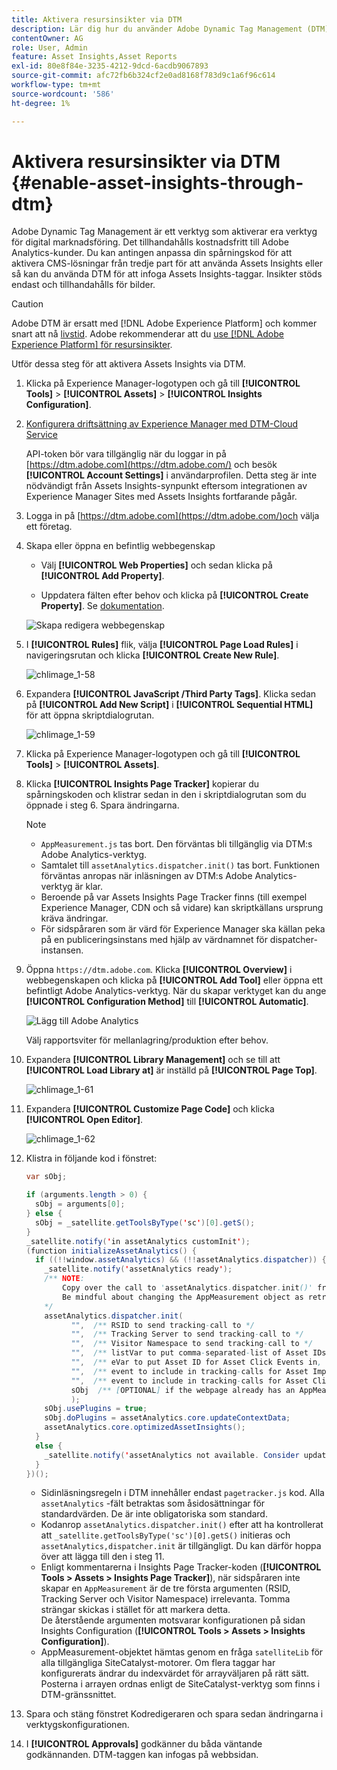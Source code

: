 ```yaml
---
title: Aktivera resursinsikter via DTM
description: Lär dig hur du använder Adobe Dynamic Tag Management (DTM) för att aktivera Assets Insights.
contentOwner: AG
role: User, Admin
feature: Asset Insights,Asset Reports
exl-id: 80e8f84e-3235-4212-9dcd-6acdb9067893
source-git-commit: afc72fb6b324cf2e0ad8168f783d9c1a6f96c614
workflow-type: tm+mt
source-wordcount: '586'
ht-degree: 1%

---
```


# Aktivera resursinsikter via DTM {#enable-asset-insights-through-dtm}

Adobe Dynamic Tag Management är ett verktyg som aktiverar era verktyg för digital marknadsföring. Det tillhandahålls kostnadsfritt till Adobe Analytics-kunder. Du kan antingen anpassa din spårningskod för att aktivera CMS-lösningar från tredje part för att använda Assets Insights eller så kan du använda DTM för att infoga Assets Insights-taggar. Insikter stöds endast och tillhandahålls för bilder.

>[!CAUTION]
>
>Adobe DTM är ersatt med [!DNL Adobe Experience Platform] och kommer snart att nå [livstid](https://medium.com/launch-by-adobe/dtm-plans-for-a-sunset-3c6aab003a6f). Adobe rekommenderar att du [use [!DNL Adobe Experience Platform] för resursinsikter](https://experienceleague.adobe.com/docs/experience-manager-learn/assets/advanced/asset-insights-launch-tutorial.html).

Utför dessa steg för att aktivera Assets Insights via DTM.

1. Klicka på Experience Manager-logotypen och gå till **[!UICONTROL Tools]** > **[!UICONTROL Assets]** > **[!UICONTROL Insights Configuration]**.
1. [Konfigurera driftsättning av Experience Manager med DTM-Cloud Service](/help/sites-administering/dtm.md)

   API-token bör vara tillgänglig när du loggar in på [https://dtm.adobe.com](https://dtm.adobe.com/) och besök **[!UICONTROL Account Settings]** i användarprofilen. Detta steg är inte nödvändigt från Assets Insights-synpunkt eftersom integrationen av Experience Manager Sites med Assets Insights fortfarande pågår.

1. Logga in på [https://dtm.adobe.com](https://dtm.adobe.com/)och välja ett företag.
1. Skapa eller öppna en befintlig webbegenskap

   * Välj **[!UICONTROL Web Properties]** och sedan klicka på **[!UICONTROL Add Property]**.

   * Uppdatera fälten efter behov och klicka på **[!UICONTROL Create Property]**. Se [dokumentation](https://experienceleague.adobe.com/docs/experience-manager-learn/getting-started-wknd-tutorial-develop/overview.html).

   ![Skapa redigera webbegenskap](assets/Create-edit-web-property.png)

1. I **[!UICONTROL Rules]** flik, välja **[!UICONTROL Page Load Rules]** i navigeringsrutan och klicka **[!UICONTROL Create New Rule]**.

   ![chlimage_1-58](assets/chlimage_1-194.png)

1. Expandera **[!UICONTROL JavaScript /Third Party Tags]**. Klicka sedan på **[!UICONTROL Add New Script]** i **[!UICONTROL Sequential HTML]** för att öppna skriptdialogrutan.

   ![chlimage_1-59](assets/chlimage_1-195.png)

1. Klicka på Experience Manager-logotypen och gå till **[!UICONTROL Tools]** > **[!UICONTROL Assets]**.
1. Klicka **[!UICONTROL Insights Page Tracker]** kopierar du spårningskoden och klistrar sedan in den i skriptdialogrutan som du öppnade i steg 6. Spara ändringarna.

   >[!NOTE]
   >
   >* `AppMeasurement.js` tas bort. Den förväntas bli tillgänglig via DTM:s Adobe Analytics-verktyg.
   >* Samtalet till `assetAnalytics.dispatcher.init()` tas bort. Funktionen förväntas anropas när inläsningen av DTM:s Adobe Analytics-verktyg är klar.
   >* Beroende på var Assets Insights Page Tracker finns (till exempel Experience Manager, CDN och så vidare) kan skriptkällans ursprung kräva ändringar.
   >* För sidspåraren som är värd för Experience Manager ska källan peka på en publiceringsinstans med hjälp av värdnamnet för dispatcher-instansen.


1. Öppna `https://dtm.adobe.com`. Klicka **[!UICONTROL Overview]** i webbegenskapen och klicka på **[!UICONTROL Add Tool]** eller öppna ett befintligt Adobe Analytics-verktyg. När du skapar verktyget kan du ange **[!UICONTROL Configuration Method]** till **[!UICONTROL Automatic]**.

   ![Lägg till Adobe Analytics](assets/Add-Adobe-Analytics-Tool.png)

   Välj rapportsviter för mellanlagring/produktion efter behov.

1. Expandera **[!UICONTROL Library Management]** och se till att **[!UICONTROL Load Library at]** är inställd på **[!UICONTROL Page Top]**.

   ![chlimage_1-61](assets/chlimage_1-197.png)

1. Expandera **[!UICONTROL Customize Page Code]** och klicka **[!UICONTROL Open Editor]**.

   ![chlimage_1-62](assets/chlimage_1-198.png)

1. Klistra in följande kod i fönstret:

   ```Java
   var sObj;
   
   if (arguments.length > 0) {
     sObj = arguments[0];
   } else {
     sObj = _satellite.getToolsByType('sc')[0].getS();
   }
   _satellite.notify('in assetAnalytics customInit');
   (function initializeAssetAnalytics() {
     if ((!!window.assetAnalytics) && (!!assetAnalytics.dispatcher)) {
       _satellite.notify('assetAnalytics ready');
       /** NOTE:
           Copy over the call to 'assetAnalytics.dispatcher.init()' from Assets Pagetracker
           Be mindful about changing the AppMeasurement object as retrieved above.
       */
       assetAnalytics.dispatcher.init(
             "",  /** RSID to send tracking-call to */
             "",  /** Tracking Server to send tracking-call to */
             "",  /** Visitor Namespace to send tracking-call to */
             "",  /** listVar to put comma-separated-list of Asset IDs for Asset Impression Events in tracking-call, e.g. 'listVar1' */
             "",  /** eVar to put Asset ID for Asset Click Events in, e.g. 'eVar3' */
             "",  /** event to include in tracking-calls for Asset Impression Events, e.g. 'event8' */
             "",  /** event to include in tracking-calls for Asset Click Events, e.g. 'event7' */
             sObj  /** [OPTIONAL] if the webpage already has an AppMeasurement object, include the object here. If unspecified, Pagetracker Core shall create its own AppMeasurement object */
             );
       sObj.usePlugins = true;
       sObj.doPlugins = assetAnalytics.core.updateContextData;
       assetAnalytics.core.optimizedAssetInsights();
     }
     else {
       _satellite.notify('assetAnalytics not available. Consider updating the Custom Page Code', 4);
     }
   })();
   ```

   * Sidinläsningsregeln i DTM innehåller endast `pagetracker.js` kod. Alla `assetAnalytics` -fält betraktas som åsidosättningar för standardvärden. De är inte obligatoriska som standard.
   * Kodanrop `assetAnalytics.dispatcher.init()` efter att ha kontrollerat att `_satellite.getToolsByType('sc')[0].getS()` initieras och `assetAnalytics,dispatcher.init` är tillgängligt. Du kan därför hoppa över att lägga till den i steg 11.
   * Enligt kommentarerna i Insights Page Tracker-koden (**[!UICONTROL Tools > Assets > Insights Page Tracker]**), när sidspåraren inte skapar en `AppMeasurement` är de tre första argumenten (RSID, Tracking Server och Visitor Namespace) irrelevanta. Tomma strängar skickas i stället för att markera detta.\
      De återstående argumenten motsvarar konfigurationen på sidan Insights Configuration (**[!UICONTROL Tools > Assets > Insights Configuration]**).
   * AppMeasurement-objektet hämtas genom en fråga `satelliteLib` för alla tillgängliga SiteCatalyst-motorer. Om flera taggar har konfigurerats ändrar du indexvärdet för arrayväljaren på rätt sätt. Posterna i arrayen ordnas enligt de SiteCatalyst-verktyg som finns i DTM-gränssnittet.

1. Spara och stäng fönstret Kodredigeraren och spara sedan ändringarna i verktygskonfigurationen.
1. I **[!UICONTROL Approvals]** godkänner du båda väntande godkännanden. DTM-taggen kan infogas på webbsidan.
